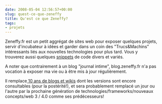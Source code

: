 ```yaml
---
date: 2008-05-04 12:56:57+00:00
slug: quest-ce-que-zeneffy
title: Qu'est ce que Zeneffy?
tags:
- projets
---
```


Zeneffy.fr est un petit aggrégat de sites web pour exposer quelques projets, servir d'incubateur à idées et garder dans un coin des "Trucs&Machins" intéressants liés aux nouvelles technologies pour plus tard. Vous y trouverez aussi quelques [snippets](/tags/snippets/) de code divers et variés.

A noter que contrairement à un blog "journal intime", blog.zeneffy.fr n'a pas vocation à exposer ma vie ou à être mis à jour régulièrement.

Il remplace[ 10 ans de blogs et wikis](/2010/03/ma-petite-histoire-du-web/) dont les versions sont encore consultables (pour la postérité!), et sera probablement remplacé un jour ou l'autre par la prochaine génération de technologies/frameworks/nouveaux concepts/web 3 / 4.0 comme ses prédécesseurs!
